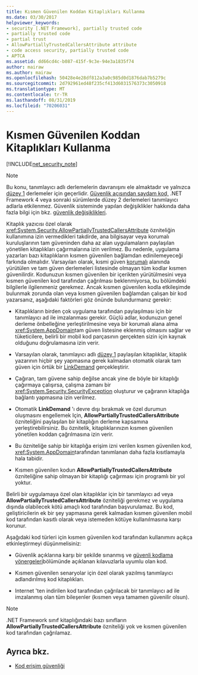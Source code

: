 ```yaml
---
title: Kısmen Güvenilen Koddan Kitaplıkları Kullanma
ms.date: 03/30/2017
helpviewer_keywords:
- security [.NET Framework], partially trusted code
- partially trusted code
- partial trust
- AllowPartiallyTrustedCallersAttribute attribute
- code access security, partially trusted code
- APTCA
ms.assetid: dd66cd4c-b087-415f-9c3e-94e3a1835f74
author: mairaw
ms.author: mairaw
ms.openlocfilehash: 50428e4e28df812a3a0c985d0d1876dab7b5279c
ms.sourcegitcommit: 2d792961ed48f235cf413d6031576373c3050918
ms.translationtype: MT
ms.contentlocale: tr-TR
ms.lasthandoff: 08/31/2019
ms.locfileid: "70206031"
---
```

# <a name="using-libraries-from-partially-trusted-code"></a>Kısmen Güvenilen Koddan Kitaplıkları Kullanma
[!INCLUDE[net_security_note](../../../includes/net-security-note-md.md)]  
  
> [!NOTE]
> Bu konu, tanımlayıcı adlı derlemelerin davranışını ele almaktadır ve yalnızca [düzey 1](security-transparent-code-level-1.md) derlemeler için geçerlidir. [Güvenlik açısından saydam kod,](security-transparent-code-level-2.md) .NET Framework 4 veya sonraki sürümlerde düzey 2 derlemeleri tanımlayıcı adlarla etkilenmez. Güvenlik sisteminde yapılan değişiklikler hakkında daha fazla bilgi için bkz. [güvenlik değişiklikleri](../security/security-changes.md).  
  
 Kitaplık yazıcısı özel olarak <xref:System.Security.AllowPartiallyTrustedCallersAttribute> özniteliğin kullanımına izin vermedikleri takdirde, ana bilgisayar veya korumalı kuruluşlarının tam güveninden daha az alan uygulamaların paylaşılan yönetilen kitaplıkları çağırmalarına izin verilmez. Bu nedenle, uygulama yazarları bazı kitaplıkların kısmen güvenilen bağlamdan edinilemeyeceği farkında olmalıdır. Varsayılan olarak, kısmi güven [korumalı](how-to-run-partially-trusted-code-in-a-sandbox.md) alanında yürütülen ve tam güven derlemeleri listesinde olmayan tüm kodlar kısmen güvenilirdir. Kodunuzun kısmen güvenilen bir içerikten yürütülmesini veya kısmen güvenilen kod tarafından çağrılması beklenmiyorsa, bu bölümdeki bilgilerle ilgilenmeniz gerekmez. Ancak kısmen güvenilen kodla etkileşimde bulunmak zorunda olan veya kısmen güvenilen bağlamdan çalışan bir kod yazarsanız, aşağıdaki faktörleri göz önünde bulundurmanız gerekir:  
  
- Kitaplıkların birden çok uygulama tarafından paylaşılması için bir tanımlayıcı ad ile imzalanması gerekir. Güçlü adlar, kodunuzun genel derleme önbelleğine yerleştirilmesine veya bir korumalı alana alma <xref:System.AppDomain>tam güven listesine eklenmiş olmasını sağlar ve tüketicilere, belirli bir mobil kod parçasının gerçekten sizin için kaynak olduğunu doğrulamasına izin verir.  
  
- Varsayılan olarak, tanımlayıcı adlı [düzey 1](security-transparent-code-level-1.md) paylaşılan kitaplıklar, kitaplık yazarının hiçbir şey yapmasına gerek kalmadan otomatik olarak tam güven için örtük bir [LinkDemand](link-demands.md) gerçekleştirir.  
  
- Çağıran, tam güvene sahip değilse ancak yine de böyle bir kitaplığı çağırmaya çalışırsa, çalışma zamanı bir <xref:System.Security.SecurityException> oluşturur ve çağıranın kitaplığa bağlantı yapmasına izin verilmez.  
  
- Otomatik **LinkDemand** 'ı devre dışı bırakmak ve özel durumun oluşmasını engellemek Için, **AllowPartiallyTrustedCallersAttribute** özniteliğini paylaşılan bir kitaplığın derleme kapsamına yerleştirebilirsiniz. Bu öznitelik, kitaplıklarınızın kısmen güvenilen yönetilen koddan çağrılmasına izin verir.  
  
- Bu özniteliğe sahip bir kitaplığa erişim izni verilen kısmen güvenilen kod, <xref:System.AppDomain>tarafından tanımlanan daha fazla kısıtlamayla hala tabidir.  
  
- Kısmen güvenilen kodun **AllowPartiallyTrustedCallersAttribute** özniteliğine sahip olmayan bir kitaplığı çağırması için programlı bir yol yoktur.  
  
 Belirli bir uygulamaya özel olan kitaplıklar için bir tanımlayıcı ad veya **AllowPartiallyTrustedCallersAttribute** özniteliği gerekmez ve uygulama dışında olabilecek kötü amaçlı kod tarafından başvurulamaz. Bu kod, geliştiricilerin ek bir şey yapmasına gerek kalmadan kısmen güvenilen mobil kod tarafından kasıtlı olarak veya istemeden kötüye kullanılmasına karşı korunur.  
  
 Aşağıdaki kod türleri için kısmen güvenilen kod tarafından kullanımını açıkça etkinleştirmeyi düşünmelisiniz:  
  
- Güvenlik açıklarına karşı bir şekilde sınanmış ve [güvenli kodlama yönergeleri](../../standard/security/secure-coding-guidelines.md)bölümünde açıklanan kılavuzlarla uyumlu olan kod.  
  
- Kısmen güvenilen senaryolar için özel olarak yazılmış tanımlayıcı adlandırılmış kod kitaplıkları.  
  
- Internet 'ten indirilen kod tarafından çağrılacak bir tanımlayıcı ad ile imzalanmış olan tüm bileşenler (kısmen veya tamamen güvenilir olsun).  
  
> [!NOTE]
> .NET Framework sınıf kitaplığındaki bazı sınıfların **AllowPartiallyTrustedCallersAttribute** özniteliği yok ve kısmen güvenilen kod tarafından çağrılamaz.  
  
## <a name="see-also"></a>Ayrıca bkz.

- [Kod erişim güvenliği](code-access-security.md)
